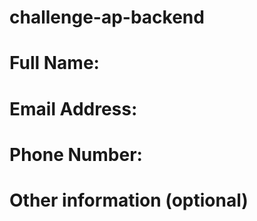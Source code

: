 # challenge-ap-backend

# Full Name:
# Email Address:
# Phone Number:
# Other information (optional)
